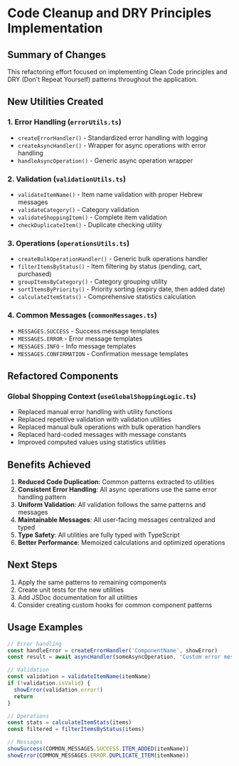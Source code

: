 # Code Cleanup and DRY Principles Implementation

## Summary of Changes

This refactoring effort focused on implementing Clean Code principles and DRY (Don't Repeat Yourself) patterns throughout the application.

## New Utilities Created

### 1. Error Handling (`errorUtils.ts`)
- `createErrorHandler()` - Standardized error handling with logging
- `createAsyncHandler()` - Wrapper for async operations with error handling
- `handleAsyncOperation()` - Generic async operation wrapper

### 2. Validation (`validationUtils.ts`)
- `validateItemName()` - Item name validation with proper Hebrew messages
- `validateCategory()` - Category validation
- `validateShoppingItem()` - Complete item validation
- `checkDuplicateItem()` - Duplicate checking utility

### 3. Operations (`operationsUtils.ts`)
- `createBulkOperationHandler()` - Generic bulk operations handler
- `filterItemsByStatus()` - Item filtering by status (pending, cart, purchased)
- `groupItemsByCategory()` - Category grouping utility
- `sortItemsByPriority()` - Priority sorting (expiry date, then added date)
- `calculateItemStats()` - Comprehensive statistics calculation

### 4. Common Messages (`commonMessages.ts`)
- `MESSAGES.SUCCESS` - Success message templates
- `MESSAGES.ERROR` - Error message templates
- `MESSAGES.INFO` - Info message templates
- `MESSAGES.CONFIRMATION` - Confirmation message templates

## Refactored Components

### Global Shopping Context (`useGlobalShoppingLogic.ts`)
- Replaced manual error handling with utility functions
- Replaced repetitive validation with validation utilities
- Replaced manual bulk operations with bulk operation handlers
- Replaced hard-coded messages with message constants
- Improved computed values using statistics utilities

## Benefits Achieved

1. **Reduced Code Duplication**: Common patterns extracted to utilities
2. **Consistent Error Handling**: All async operations use the same error handling pattern
3. **Uniform Validation**: All validation follows the same patterns and messages
4. **Maintainable Messages**: All user-facing messages centralized and typed
5. **Type Safety**: All utilities are fully typed with TypeScript
6. **Better Performance**: Memoized calculations and optimized operations

## Next Steps

1. Apply the same patterns to remaining components
2. Create unit tests for the new utilities
3. Add JSDoc documentation for all utilities
4. Consider creating custom hooks for common component patterns

## Usage Examples

```typescript
// Error handling
const handleError = createErrorHandler('ComponentName', showError)
const result = await asyncHandler(someAsyncOperation, 'Custom error message')

// Validation
const validation = validateItemName(itemName)
if (!validation.isValid) {
  showError(validation.error!)
  return
}

// Operations
const stats = calculateItemStats(items)
const filtered = filterItemsByStatus(items)

// Messages
showSuccess(COMMON_MESSAGES.SUCCESS.ITEM_ADDED(itemName))
showError(COMMON_MESSAGES.ERROR.DUPLICATE_ITEM(itemName))
```
